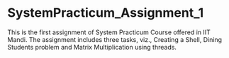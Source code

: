 # SystemPracticum_Assignment_1
This is the first assignment of System Practicum Course offered in IIT Mandi. The assignment includes three tasks, viz., Creating a Shell, Dining Students problem and Matrix Multiplication using threads.
